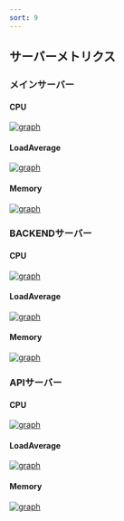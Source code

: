 ```yaml
---
sort: 9
---
```


## サーバーメトリクス

### メインサーバー

#### CPU

[![graph](https://mackerel.io/embed/public/embed/LB0ev2A6E4oacglBG2bA3uG2NBO50lIqoE9AXsI2GmHGwjTZqDZH8TVGkk1vVH79.png?period=1d)](https://mackerel.io/orgs/jpn/hosts/4VxphywFzib/-/graphs/cpu#period=1d)

#### LoadAverage

[![graph](https://mackerel.io/embed/public/embed/0nlQmYN21axZg7VIp8ZQq0bGWW66CRwY7lvFnxoCq3cZcsb8swnQEIrNoDCYGo94.png?period=1d)](https://mackerel.io/orgs/jpn/hosts/4VxphywFzib/-/graphs/loadavg#period=1d)

#### Memory

[![graph](https://mackerel.io/embed/public/embed/5MA5lOnrTGPoS1oVP8iWj2XkEJou5mgOPfkZYP42RZz5S1SJBzoJ8nHa5BUpkb05.png?period=1d)](https://mackerel.io/orgs/jpn/hosts/4VxphywFzib/-/graphs/memory#period=1d)

### BACKENDサーバー

#### CPU

[![graph](https://mackerel.io/embed/public/embed/zukTxM3SSEd0dvWa96fPSYuxYgAmPcJUTyMUhacyvpR3LG4LY0eVAMqGOIqi54Q1.png?period=1d)](https://mackerel.io/orgs/jpn/hosts/4U3hDhg3MGu/-/graphs/cpu#period=1d)

#### LoadAverage

[![graph](https://mackerel.io/embed/public/embed/mI2Vz9sRhW6qDZw1jCbIUj4zTRhX5Phdyp7k9vyKmfFZkKSoweCA6UV7mubhM0t6.png?period=1d)](https://mackerel.io/orgs/jpn/hosts/4U3hDhg3MGu/-/graphs/loadavg#period=1d)

#### Memory

[![graph](https://mackerel.io/embed/public/embed/C8nGKRb1RaGw5Fbna6CiKHj98gPVVR6Fnrf2VTGajWFxM2B8Hmdz04cjCqOZeHtv.png?period=1d)](https://mackerel.io/orgs/jpn/hosts/4U3hDhg3MGu/-/graphs/memory#period=1d)

### APIサーバー

#### CPU

[![graph](https://mackerel.io/embed/public/embed/f9yqzzI8Aw2bBU8Uc9moXTwgYYA7inETLnXl1sWldKAxyfVEoPwOWhp9v0O2e9zW.png?period=1d)](https://mackerel.io/orgs/jpn/hosts/4UCA475KXdm/-/graphs/cpu#period=1d)

#### LoadAverage
[![graph](https://mackerel.io/embed/public/embed/Vo47jiDyykKInbRjQ2J47hOZAbf7rmLk9BMMz5RXcE8EHpp5c5sPR0N3tXfhINNI.png?period=1d)](https://mackerel.io/orgs/jpn/hosts/4UCA475KXdm/-/graphs/loadavg#period=1d)

#### Memory

[![graph](https://mackerel.io/embed/public/embed/It4DNOXOIK6qEYd6KS8KN4eY17t2h156SclSw0bUbEg56Mq9RydPpOPNwOhZX092.png?period=1d)](https://mackerel.io/orgs/jpn/hosts/4UCA475KXdm/-/graphs/memory#period=1d)
